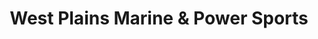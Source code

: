 ---
title: "West Plains Marine & Power Sports"
url: /west-plains/west-plains-marine-und-power-sports/
shop: Boot
---